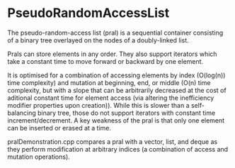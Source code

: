 # PseudoRandomAccessList

The pseudo-random-access list (pral) is a sequential container consisting of a binary tree overlayed on the nodes of a doubly-linked list.

Prals can store elements in any order. They also support iterators which take a constant time to move forward or backward by one element.

It is optimised for a combination of accessing elements by index (O(log(n)) time complexity) and mutation at beginning, end, or middle (O(n) time complexity, but with a slope that can be arbitrarily decreased at the cost of aditional constant time for element access (via altering the inefficiency modifier properties upon creation)). While this is slower than a self-balancing binary tree, those do not support iterators with constant time increment/decrement. A key weakness of the pral is that only one element can be inserted or erased at a time.

pralDemonstration.cpp compares a pral with a vector, list, and deque as they perform modification at arbitrary indices (a combination of access and mutation operations).
